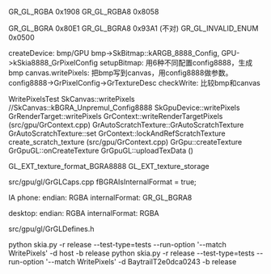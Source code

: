 GR_GL_RGBA      0x1908
GR_GL_RGBA8    0x8058

GR_GL_BGRA      0x80E1
GR_GL_BGRA8    0x93A1 (不对)
GR_GL_INVALID_ENUM                   0x0500

<WritePixels>
createDevice: bmp/GPU bmp->SkBitmap::kARGB_8888_Config, GPU->kSkia8888_GrPixelConfig
setupBitmap: 用6种不同配置config8888，生成bmp
canvas.writePixels: 把bmp写到canvas，用config8888做参数。config8888->GrPixelConfig->GrTextureDesc
checkWrite: 比较bmp和canvas

WritePixelsTest
    SkCanvas::writePixels  //SkCanvas::kBGRA_Unpremul_Config8888
        SkGpuDevice::writePixels
            GrRenderTarget::writePixels
                GrContext::writeRenderTargetPixels (src/gpu/GrContext.cpp)
                    GrAutoScratchTexture::GrAutoScratchTexture
                        GrAutoScratchTexture::set
                            GrContext::lockAndRefScratchTexture
                                create_scratch_texture (src/gpu/GrContext.cpp)
                                    GrGpu::createTexture
                                        GrGpuGL::onCreateTexture
                                            GrGpuGL::uploadTexData ()

GL_EXT_texture_format_BGRA8888
GL_EXT_texture_storage

src/gpu/gl/GrGLCaps.cpp fBGRAIsInternalFormat = true;

IA phone:
endian: RGBA
internalFormat: GR_GL_BGRA8

desktop:
endian: RGBA
internalFormat: RGBA

src/gpu/gl/GrGLDefines.h

python skia.py -r release --test-type=tests --run-option '--match WritePixels' -d host -b release
python skia.py -r release --test-type=tests --run-option '--match WritePixels' -d BaytrailT2e0dca0243 -b release
</WritePixels>